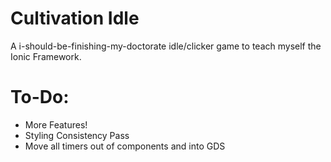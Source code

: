 # Cultivation Idle
A i-should-be-finishing-my-doctorate idle/clicker game to teach myself the Ionic Framework.

# To-Do: 
 
- More Features!
- Styling Consistency Pass  
- Move all timers out of components and into GDS
